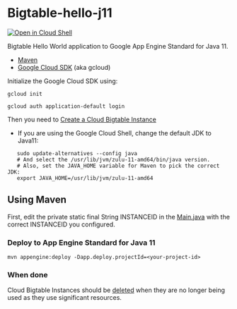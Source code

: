 Bigtable-hello-j11
=================

<a href="https://console.cloud.google.com/cloudshell/open?git_repo=https://github.com/ludoch/samples&page=editor&open_in_editor==java11/bigtable/README.md">
<img alt="Open in Cloud Shell" src ="http://gstatic.com/cloudssh/images/open-btn.png"></a>

Bigtable Hello World application to Google App Engine Standard for Java 11.

* [Maven](https://maven.apache.org/download.cgi)
* [Google Cloud SDK](https://cloud.google.com/sdk/) (aka gcloud)

Initialize the Google Cloud SDK using:

    gcloud init

    gcloud auth application-default login

Then you need to [Create a Cloud Bigtable Instance](https://cloud.google.com/bigtable/docs/creating-instance)

* If you are using the Google Cloud Shell, change the default JDK to Java11:

```
   sudo update-alternatives --config java
   # And select the /usr/lib/jvm/zulu-11-amd64/bin/java version.
   # Also, set the JAVA_HOME variable for Maven to pick the correct JDK:
   export JAVA_HOME=/usr/lib/jvm/zulu-11-amd64
```

## Using Maven

First, edit the  private static final String INSTANCEID in the [Main.java](src/main/java/com/example.bigtable/Main.java) with the correct INSTANCEID you configured.

### Deploy to App Engine Standard for Java 11

    mvn appengine:deploy -Dapp.deploy.projectId=<your-project-id>


### When done

Cloud Bigtable Instances should be [deleted](https://cloud.google.com/bigtable/docs/deleting-instance)
when they are no longer being used as they use significant resources.

